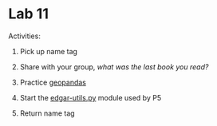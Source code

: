 # Lab 11

Activities:

1. Pick up name tag 

2. Share with your group, *what was the last book you read?*

3. Practice [geopandas](./geopandas)

4. Start the [edgar-utils.py](./edgar-util) module used by P5

5. Return name tag
